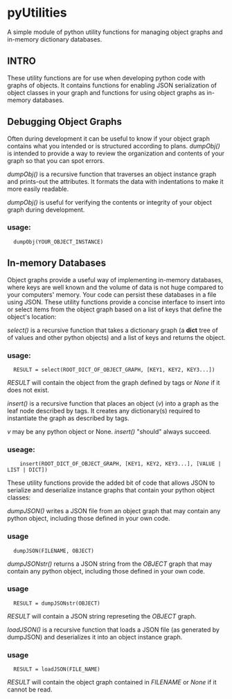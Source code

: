 # pyUtilities

A simple module of python utility functions for managing object graphs and in-memory dictionary databases.

## INTRO

These utility functions are for use when developing python code with graphs of objects. It contains functions for enabling JSON serialization of object classes in your graph and functions for using object graphs as in-memory databases.  

## Debugging Object Graphs

Often during development it can be useful to know if your object graph contains what you intended or is structured according to plans. *dumpObj()*
is intended to provide a way to review the organization and contents of your graph so that you can spot errors. 

*dumpObj()* is a recursive function that traverses an object instance 
    graph and prints-out the attributes. It formats the data with indentations 
    to make it more easily readable.

   *dumpObj()* is useful for verifying the contents or integrity of your 
    object graph during development.
    
### usage:

      dumpObj(YOUR_OBJECT_INSTANCE)

## In-memory Databases

Object graphs provide a useful way of implementing in-memory databases, where keys are well known and the volume of data is not huge compared to your computers' memory. Your code can persist these databases in a file using JSON. These utility functions provide a concise interface to insert into or select items from the object graph based on a list of keys that define the object's location:

*select()* is a recursive function that takes a dictionary graph (a __dict__ tree of of values and other python objects) and a list of keys and returns the object.

### usage:

      RESULT = select(ROOT_DICT_OF_OBJECT_GRAPH, [KEY1, KEY2, KEY3...])

*RESULT* will contain the object from the graph defined by tags or *None* if it does not exist.

*insert()* is a recursive function that places an object (*v*) into a graph as 
the leaf node described by tags. It creates any dictionary(s) required to 
instantiate the graph as described by tags. 
   
*v* may be any python object or None. *insert()* "should" always succeed.

### useage:

        insert(ROOT_DICT_OF_OBJECT_GRAPH, [KEY1, KEY2, KEY3...], [VALUE | LIST | DICT])

These utility functions provide the added bit of code that allows JSON to serialize and deserialize instance graphs that contain your python object classes:

*dumpJSON()* writes a JSON file from an object graph that may contain any python object, including those defined in your own code.

### usage

      dumpJSON(FILENAME, OBJECT)

*dumpJSONstr()* returns a JSON string from the *OBJECT* graph that may contain any python object, including those defined in your own code.  

 ### usage

      RESULT = dumpJSONstr(OBJECT)

*RESULT* will contain a JSON string represeting the *OBJECT* graph.

*loadJSON()* is a recursive function that loads a JSON file (as generated by dumpJSON) and deserializes it into an object instance graph.    

### usage

      RESULT = loadJSON(FILE_NAME)

*RESULT* will contain the object graph contained in *FILENAME* or *None* if it cannot be read.

